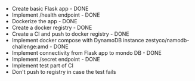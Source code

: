 * Create basic Flask app - DONE
* Implement /health endpoint - DONE
* Dockerize the app - DONE
* Create a docker registry - DONE
* Create a CI and push to docker registry - DONE
* Implement docker compose with DynamoDB instance zestyco/namodb-challenge:amd - DONE
* Implement connectivity from Flask app to mondo DB - DONE
* Implement /secret endpoint - DONE
* Implement test part of CI
* Don't push to registry in case the test fails
